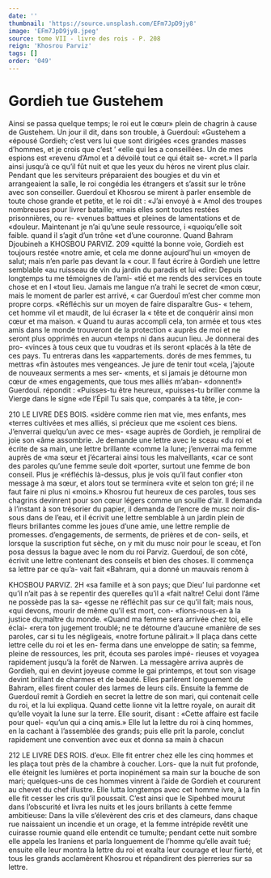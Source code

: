 ```yaml
---
date: ''
thumbnail: 'https://source.unsplash.com/EFm7JpD9jy8'
image: 'EFm7JpD9jy8.jpeg'
source: tome VII - livre des rois - P. 208
reign: 'Khosrou Parviz'
tags: []
order: '049'
---
```


# Gordieh tue Gustehem

Ainsi se passa quelque temps; le roi eut le cœur» plein de chagrin à cause de Gustehem. Un jour il dit, dans son trouble, à Guerdouî: «Gustehem a «épousé Gordieh; c’est vers lui que sont dirigées
«ces grandes masses d’hommes, et je crois que c’est
’ «elle qui les a conseillées. Un de mes espions est «revenu d’Amol et a dévoilé tout ce qui était se- «cret.» Il parla ainsi jusqu’à ce qu’il fût nuit et que
les yeux du héros ne virent plus clair. Pendant que les serviteurs préparaient des bougies et du vin et arrangeaient la salle, le roi congédia les étrangers
et s’assit sur le trône avec son conseiller. Guerdouî
et Khosrou se mirent à parler ensemble de toute chose grande et petite, et le roi dit : «J’ai envoyé à
« Amol des troupes nombreuses pour livrer bataille;
«mais elles sont toutes restées prisonnières, ou re-
«venues battues et pleines de lamentations et de
«douleur. Maintenant je n’ai qu’une seule ressource, i «quoiqu’elle soit faible. quand il s’agit d’un trône
«et d’une couronne. Quand Bahram Djoubineh a
KHOSBOU PARVIZ. 209 «quitté la bonne voie, Gordieh est toujours restée
«notre amie, et cela me donne aujourd’hui un «moyen de salut; mais n’en parle pas devant la
« cour. ll faut écrire à Gordieh une lettre semblable «au ruisseau de vin du jardin du paradis et lui «dire: Depuis longtemps tu me témoignes de l’ami-
«tié et me rends des services en toute chose et en l «tout lieu. Jamais me langue n’a trahi le secret de «mon cœur, mais le moment de parler est arrivé,
« car Guerdouî m’est cher comme mon propre corps. «Réfléchis sur un moyen de faire disparaître Gus-
« tehem, cet homme vil et maudit, de lui écraser la
« tête et de conquérir ainsi mon cœur et ma maison.
« Quand tu auras accompli cela, ton armée et tous «tes amis dans le monde trouveront de la protection « auprès de moi et ne seront plus opprimés en aucun «temps ni dans aucun lieu. Je donnerai des pro- «vinces à tous ceux que tu voudras et ils seront «placés à la tête de ces pays. Tu entreras dans les «appartements. dorés de mes femmes, tu mettras «fin àstoutes mes vengeances. Je jure de tenir tout «cela, j’ajoute de nouveaux serments a mes ser- «ments, et si jamais je détourne mon cœur de
«mes engagements, que tous mes alliés m’aban- «donnent!»
Guerdouî. répondit : «Puisses-tu être heureux,
«puisses-tu briller comme la Vierge dans le signe «de l’Épil Tu sais que, comparés à ta tête, je con-

210 LE LIVRE DES BOIS.
«sidère comme rien mat vie, mes enfants, mes «terres cultivées et mes alliés, si précieux que me «soient ces biens. J’enverrai quelqu’un avec ce mes-
«sage auprès de Gordieh, je remplirai de joie son «âme assombrie. Je demande une lettre avec le sceau «du roi et écrite de sa main, une lettre brillante «comme la lune; j’enverrai ma femme auprès de «ma sœur et j’écarterai ainsi tous les malveillants,
«car ce sont des paroles qu’une femme seule doit «porter, surtout une femme de bon conseil. Plus je «réfléchis là-dessus, plus je vois qu’il faut confier
«ton message à ma sœur, et alors tout se terminera «vite et selon ton gré; il ne faut faire ni plus ni «moins.»
Khosrou fut heureux de ces paroles, tous ses chagrins devinrent pour son cœur légers comme un souille d’air. Il demanda à l’instant à son trésorier
du papier, il demanda de l’encre de musc noir dis- sous dans de l’eau, et il écrivit une lettre semblable
à un jardin plein de fleurs brillantes comme les joues d’une amie, une lettre remplie de promesses. d’engagements, de serments, de prières et de con- seils, et lorsque la suscription fut sèche, on y mit du musc noir pour le sceau, et l’on posa dessus la bague avec le nom du roi Parviz. Guerdouî, de son côté, écrivit une lettre contenant des conseils et
bien des choses. Il commença sa lettre par ce qu’a-
vait fait «Bahram, qui a donné un mauvais renom à

KHOSBOU PARVIZ. 2H «sa famille et à son pays; que Dieu’ lui pardonne
«et qu’il n’ait pas à se repentir des querelles qu’il a
«fait naître! Celui dont l’âme ne possède pas la sa- «gesse ne réfléchit pas sur ce qu’il fait; mais nous, «qui devons, mourir de même qu’il est mort, con- «fions-nous-en à la justice du;maître du monde. «Quand ma femme sera arrivée chez toi, elle éclai-
«rera ton jugement troublé; ne te détourne d’aucune
«manière de ses paroles, car si tu les négligeais, «notre fortune pâlirait.»
Il plaça dans cette lettre celle du roi et les en- ferma dans une enveloppe de satin; sa femme, pleine de ressources, les prit, écouta ses paroles impé- rieuses et voyagea rapidement jusqu’à la forêt de Narwen. La messagère arriva auprès de Gordieh, qui en devint joyeuse comme le gai printemps, et tout son visage devint brillant de charmes et de beauté. Elles parlèrent longuement de Bahram, elles firent couler des larmes de leurs cils. Ensuite la femme de Guerdouî remit à Gordieh en secret la lettre de son mari, qui contenait celle du roi, et la lui expliqua. Quand cette lionne vit la lettre royale, on aurait dit qu’elle voyait la lune sur la terre. Elle sourit, disant : «Cette affaire est facile pour quel- «qu’un qui a cinq amis.» Elle lut la lettre du roi à
cinq hommes, en la cachant à l’assemblée des grands; puis elle prit la parole, conclut rapidement une convention avec eux et donna sa main à chacun

212 LE LIVRE DES ROIS.
d’eux. Elle fit entrer chez elle les cinq hommes et
les plaça tout près de la chambre à coucher. Lors-
que la nuit fut profonde, elle éteignit les lumières
et porta inopinément sa main sur la bouche de son mari; quelques-uns de ces hommes vinrent à l’aide
de Gordieh et coururent au chevet du chef illustre. Elle lutta longtemps avec cet homme ivre, à la fin elle fit cesser les cris qu’il poussait. C’est ainsi que
le Sipehbed mourut dans l’obscurité et livra les nuits
et les jours brillants à cette femme ambitieuse: Dans la ville s’élevèrent des cris et des clameurs,
dans chaque rue naissaient un incendie et un orage, et la femme intrépide revêtit une cuirasse roumie quand elle entendit ce tumulte; pendant cette nuit sombre elle appela les Iraniens et parla longuement de l’homme qu’elle avait tué; ensuite elle leur
montra la lettre du roi et exalta leur courage et leur fierté, et tous les grands acclamèrent Khosrou
et répandirent des pierreries sur sa lettre.
